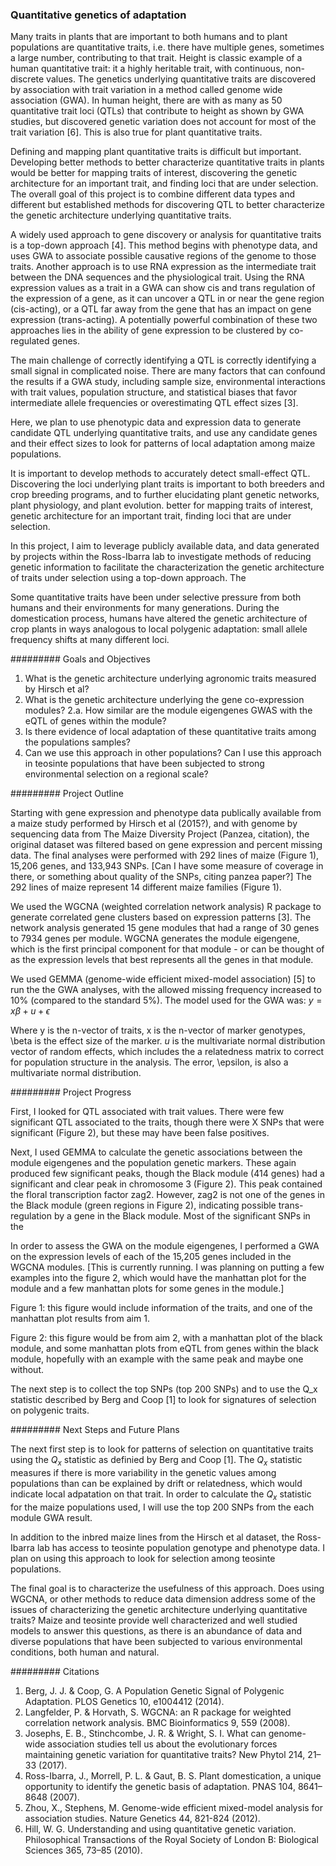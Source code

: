 ###  Quantitative genetics of adaptation

Many traits in plants that are important to both humans and to plant populations are quantitative traits, i.e. there have
multiple genes, sometimes a large number, contributing to that trait. Height is classic example of a human quantitative
trait: it a highly heritable trait, with continuous, non-discrete values. The genetics underlying quantitative traits are
discovered by association with trait variation in a method called genome wide association (GWA). In human height, there are
with as many as 50 quantitative trait loci (QTLs) that contribute to height as shown by GWA studies, but discovered 
genetic variation does not account for most of the trait variation [6]. This is also true for plant quantitative traits.

Defining and mapping plant quantitative traits is difficult but important. Developing better methods to better characterize
quantitative traits in plants would be
better for mapping traits of interest, discovering the genetic architecture for an important trait, and finding loci that
are under selection. The overall goal of this project is to
combine different data types and different but established methods for discovering QTL to better characterize the 
genetic architecture underlying quantitative traits.

A widely used approach to gene discovery or analysis for quantitative traits is a top-down approach [4]. This method begins
with phenotype data, and uses GWA to associate possible causative regions of the genome to those traits. 
Another approach is to use RNA expression as the intermediate trait between the DNA sequences and the physiological trait.
Using the RNA expression values as a trait in a GWA can show cis and trans regulation of the expression of a gene, as it can
uncover a QTL in or near the gene region (cis-acting), or a QTL far away from the gene that has an impact on gene expression
(trans-acting). A potentially powerful combination of these two approaches lies in the ability of gene expression to be 
clustered by co-regulated genes.

The main challenge of correctly identifying a QTL is correctly identifying a small signal in complicated noise. There are 
many factors that can confound the results if a GWA study, including sample size, environmental interactions with trait
values, population structure, and statistical biases that favor intermediate allele frequencies or overestimating QTL 
effect sizes [3]. 

Here, we
plan to use phenotypic data and expression data to generate candidate QTL underlying quantitative traits, and use any candidate
genes and their effect sizes to look for patterns of local adaptation among maize populations.

It is important to develop methods to accurately detect small-effect QTL. Discovering the loci underlying plant traits is
important to both breeders and crop breeding programs, and to further elucidating plant genetic networks, plant physiology, and
plant evolution. better for mapping traits of interest, genetic architecture for an important trait, finding loci that are 
under selection.

In this project, I aim to leverage publicly available data, and data generated by projects within the Ross-Ibarra lab to
investigate methods of reducing genetic information to facilitate the characterization the genetic architecture of traits under
selection using a top-down approach. The

Some quantitative traits have been under selective pressure from both humans and their environments for many generations.
During the domestication process, humans have altered the genetic architecture of crop plants in ways analogous to local
polygenic adaptation: small allele frequency shifts at many different loci. 

#########
Goals and Objectives


1. What is the genetic architecture underlying agronomic traits measured by Hirsch et al?
2. What is the genetic architecture underlying the gene co-expression modules?
   2.a. How similar are the module eigengenes GWAS with the eQTL of genes within the module?
3. Is there evidence of local adaptation of these quantitative traits among the populations samples?
4. Can we use this approach in other populations? Can I use this approach in teosinte populations that have been subjected to strong environmental selection on a regional scale?

#########
Project Outline

Starting with gene expression and phenotype data publically available from a maize study performed by Hirsch et al (2015?), and
with genome by sequencing data from The Maize Diversity Project (Panzea, citation), the original dataset was filtered based on
gene expression and percent missing data. The final analyses were performed with 292 lines of maize (Figure 1), 15,206 genes,
and 133,943 SNPs. [Can I have some measure of coverage in there, or something about quality of the SNPs, citing panzea paper?]
The 292 lines of maize represent 14 different maize families (Figure 1).

We used the WGCNA (weighted correlation network analysis) R package to generate correlated gene clusters based on expression
patterns [3]. The network analysis generated 15 gene modules that had a range of 30 genes to 7934 genes per module. WGCNA
generates the module eigengene, which is the first principal component for that module - or can be thought of as the 
expression levels that best represents all the genes in that module.

We used GEMMA (genome-wide efficient mixed-model association) [5] to run the the GWA analyses, with the allowed missing 
frequency increased to 10% (compared to the standard 5%). The model used for the GWA was:
$y = x\beta + u + \epsilon$

Where y is the n-vector of traits, x is the n-vector of marker genotypes, \beta is the effect size of the marker. $u$ is the
multivariate normal distribution vector of random effects, which includes the a relatedness matrix to correct for population 
structure in the analysis. The error, \epsilon, is also a multivariate normal distribution.


#########
Project Progress


First, I looked for QTL associated with trait values. There were few significant QTL associated to the traits, though there
were X SNPs that were significant (Figure 2), but these may have been false positives. 


Next, I used GEMMA to calculate the genetic associations between the module eigengenes and the population genetic markers.
These again produced few significant peaks, though the Black module (414 genes) had a significant and clear peak in chromosome
3 (Figure 2). This peak contained the floral transcription factor zag2. However, zag2 is not one of the genes in the Black
module (green regions in Figure 2), indicating possible trans-regulation by a gene in the Black module. Most of the
significant SNPs in the 


In order to assess the GWA on the module eigengenes, I performed a GWA on the expression levels of each of the 15,205 genes
included in the WGCNA modules. [This is currently running. I was planning on putting a few examples into the figure 2, which
would have the manhattan plot for the module and a few manhattan plots for some genes in the module.] 

Figure 1: this figure would include information of the traits, and one of the manhattan plot results from aim 1.

Figure 2: this figure would be from aim 2, with a manhattan plot of the black module, and some manhattan plots from eQTL from
genes within the black module, hopefully with an example with the same peak and maybe one without.

The next step is to collect the top SNPs (top 200 SNPs) and to use the Q_x statistic described by Berg and Coop [1] to look
for signatures of selection on polygenic traits.

#########
Next Steps and Future Plans

The next first step is to look for patterns of selection on quantitative traits using the $Q_x$ statistic as definied by Berg
and Coop [1]. The $Q_x$ statistic measures if there is more variability in the genetic values among populations than can be
explained by drift or relatedness, which would indicate local adpatation on that trait. In order to calculate the $Q_x$
statistic for the maize populations used, I will use the top 200 SNPs from the each module GWA result.  

In addition to the inbred maize lines from the Hirsch et al dataset, the Ross-Ibarra lab has access to teosinte population
genotype and phenotype data. I plan on using this approach to look for selection among teosinte populations. 

The final goal is to characterize the usefulness of this approach. Does using WGCNA, or other methods to reduce data dimension
address some of the issues of characterizing the genetic architecture underlying quantitative traits? Maize and teosinte 
provide well characterized and well studied models to answer this questions, as there is an abundance of data and diverse 
populations that have been subjected to various environmental conditions, both human and natural.

#########
Citations

1. Berg, J. J. & Coop, G. A Population Genetic Signal of Polygenic Adaptation. PLOS Genetics 10, e1004412 (2014).
2. Langfelder, P. & Horvath, S. WGCNA: an R package for weighted correlation network analysis. BMC Bioinformatics 9, 559 (2008).
3. Josephs, E. B., Stinchcombe, J. R. & Wright, S. I. What can genome-wide association studies tell us about the evolutionary forces maintaining genetic variation for quantitative traits? New Phytol 214, 21–33 (2017).
4. Ross-Ibarra, J., Morrell, P. L. & Gaut, B. S. Plant domestication, a unique opportunity to identify the genetic basis of adaptation. PNAS 104, 8641–8648 (2007).
5. Zhou, X., Stephens, M. Genome-wide efficient mixed-model analysis for association studies. Nature Genetics 44, 821-824 (2012). 
6. Hill, W. G. Understanding and using quantitative genetic variation. Philosophical Transactions of the Royal Society of London B: Biological Sciences 365, 73–85 (2010).




